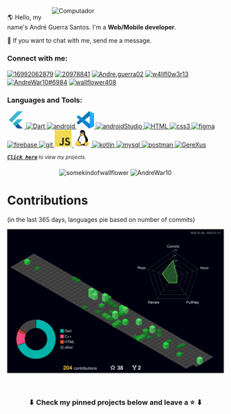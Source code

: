 <img src="https://raw.githubusercontent.com/MicaelliMedeiros/micaellimedeiros/master/image/computer-illustration.png" min-width="400px" max-width="400px" width="400px" align="right" alt="Computador">

<div style="display: inline_block">
  
<p align="left"> 
  🌎 Hello, my name's André Guerra Santos. I'm a <strong>Web/Mobile developer</strong></strong>.
</p>

<p align="left">
  
  💌 If you want to chat with me, send me a message.
</p>

<h3 align="left">Connect with me:</h3>
<p align="left">
<a href="https://api.whatsapp.com/send/?phone=5516992062879&text&app_absent=0" target="blank"><img align="center" src="https://cdn-icons-png.flaticon.com/512/3536/3536445.png" alt="16992062879" height="30" width="30" /></a>
<a href="https://stackoverflow.com/users/20978841/andrewar10" target="blank"><img align="center" src="https://raw.githubusercontent.com/rahuldkjain/github-profile-readme-generator/master/src/images/icons/Social/stack-overflow.svg" alt="20978841" height="30" width="30" /></a>
<a href="https://www.instagram.com/andre.guerra02/" target="blank"><img align="center" src="https://raw.githubusercontent.com/rahuldkjain/github-profile-readme-generator/master/src/images/icons/Social/instagram.svg" alt="Andre.guerra02" height="30" width="30" /></a>
<a href="https://www.linkedin.com/in/andr%C3%A9-guerra-santos-b54b281b6/" target="blank"><img align="center" src="https://cdn.jsdelivr.net/gh/devicons/devicon/icons/linkedin/linkedin-original.svg" alt="w4llfl0w3r13" height="30" width="30" /></a>
<a href="https://discord.gg/r2vr5uc4" target="blank"><img align="center" src="https://raw.githubusercontent.com/rahuldkjain/github-profile-readme-generator/master/src/images/icons/Social/discord.svg" alt="AndreWar10#6984" height="30" width="30" /></a>
<a href="mailto:andregs.dev@gmail.com" target="blank"><img align="center" src="https://cdn-icons-png.flaticon.com/512/281/281769.png" alt="wallflower408" height="30" width="30" /></a>
</p>

<h3 align="left">Languages and Tools:</h3>
<p align="left"> <a href="https://flutter.dev/" target="_blank"> <img src="https://raw.githubusercontent.com/devicons/devicon/master/icons/flutter/flutter-original.svg" alt="Flutter" width="40" height="40"/> </a> <a href="https://flutter.dev/" target="_blank"> <img src="https://cdn.jsdelivr.net/gh/devicons/devicon/icons/dart/dart-original.svg" alt="Dart" width="40" height="40"/> </a> <a href="https://developer.android.com/studio?gclid=CjwKCAiA2fmdBhBpEiwA4CcHzQZYwbY4Az6IL_lzQxhJd2yZ0eHlPlsigQw26G89NeIXB-v88Fx-9xoCXTwQAvD_BwE&gclsrc=aw.ds" target="_blank"> <img src="https://cdn.jsdelivr.net/gh/devicons/devicon/icons/android/android-plain.svg" alt="android" width="40" height="40"/> </a>  <a href="https://code.visualstudio.com/" target="_blank"> <img src="https://raw.githubusercontent.com/devicons/devicon/master/icons/vscode/vscode-original.svg" alt="vscode" width="40" height="40"/> </a> <a href="https://developer.android.com/studio?gclid=CjwKCAiA2fmdBhBpEiwA4CcHzQZYwbY4Az6IL_lzQxhJd2yZ0eHlPlsigQw26G89NeIXB-v88Fx-9xoCXTwQAvD_BwE&gclsrc=aw.ds" target="_blank"> <img src="https://cdn.jsdelivr.net/gh/devicons/devicon/icons/androidstudio/androidstudio-original.svg" alt="androidStudio" width="40" height="40"/> </a> <a href="" target="_blank"> <img src="https://cdn.jsdelivr.net/gh/devicons/devicon/icons/html5/html5-original.svg" alt="HTML" width="40" height="40"/> </a><a href="https://www.w3schools.com/css/" target="_blank"> <img src="https://cdn.jsdelivr.net/gh/devicons/devicon/icons/css3/css3-original.svg" alt="css3" width="40" height="40"/> </a> <a href="https://www.figma.com/" target="_blank"> <img src="https://www.vectorlogo.zone/logos/figma/figma-icon.svg" alt="figma" width="40" height="40"/> </a> <a href="https://firebase.google.com/" target="_blank"> <img src="https://www.vectorlogo.zone/logos/firebase/firebase-icon.svg" alt="firebase" width="40" height="40"/> </a> <a href="https://git-scm.com/" target="_blank"> <img src="https://www.vectorlogo.zone/logos/git-scm/git-scm-icon.svg" alt="git" width="40" height="40"/> </a> <a href="https://developer.mozilla.org/en-US/docs/Web/JavaScript" target="_blank"> <img src="https://raw.githubusercontent.com/devicons/devicon/master/icons/javascript/javascript-original.svg" alt="javascript" width="40" height="40"/> </a> <a href="https://www.linux.org/" target="_blank"> <img src="https://raw.githubusercontent.com/devicons/devicon/master/icons/linux/linux-original.svg" alt="linux" width="40" height="40"/> </a> <a href="" target="_blank"> <img src="https://cdn.jsdelivr.net/gh/devicons/devicon/icons/kotlin/kotlin-original.svg" alt="kotlin" width="35" height="35"/> </a><a href="https://www.mysql.com/" target="_blank"> <img src="https://cdn.jsdelivr.net/gh/devicons/devicon/icons/mysql/mysql-original-wordmark.svg" alt="mysql" width="40" height="40"/> </a> <a href="https://postman.com" target="_blank"> <img src="https://www.vectorlogo.zone/logos/getpostman/getpostman-icon.svg" alt="postman" width="40" height="40"/> </a> <a href="https://www.genexus.com/pt/" target="_blank"> <img src="https://gdm-catalog-fmapi-prod.imgix.net/ProductLogo/3d58039d-1bc0-4915-b7c5-9bb7acfcbcec.png?auto=format&q=50&w=128&h=128&fit=max&dpr=3" alt="GereXus" width="40" height="40"/> </a>





<sup><kbd>***[Click here](https://github.com/AndreWar10?tab=repositories)***</kbd> *to view my projects.</sup>* <br>	
    
<p align="center">
  <img width="400em" src="https://github-readme-stats.vercel.app/api?username=AndreWar10&show_icons=true&locale=en&theme=radical"                alt="somekindofwallflower"/>
  <img width="400em" src="https://github-readme-streak-stats.herokuapp.com/?user=AndreWar10&theme=radical" alt="AndreWar10" />
</p>

# Contributions
(in the last 365 days, languages pie based on number of commits)

![](./profile-3d-contrib/profile-night-green.svg)

<br/>
<h3 align="center">
	⬇ Check my pinned projects below and leave a ⭐️ ⬇
</h3>
